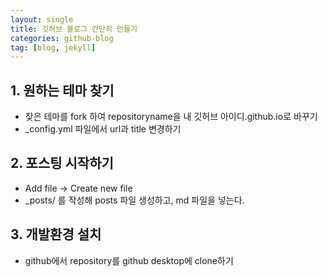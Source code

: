 ```yaml
---
layout: single
title: 깃허브 블로그 간단히 만들기
categories: github-blog
tag: [blog, jekyll]
---
```


## 1. 원하는 테마 찾기

- 찾은 테마를 fork 하여 repositoryname을 내 깃허브 아이디.github.io로 바꾸기
- _config.yml 파일에서 url과 title 변경하기

## 2. 포스팅 시작하기

- Add file -> Create new file
- _posts/ 를 작성해 posts 파일 생성하고, md 파일을 넣는다.

## 3. 개발환경 설치

- github에서 repository를 github desktop에 clone하기